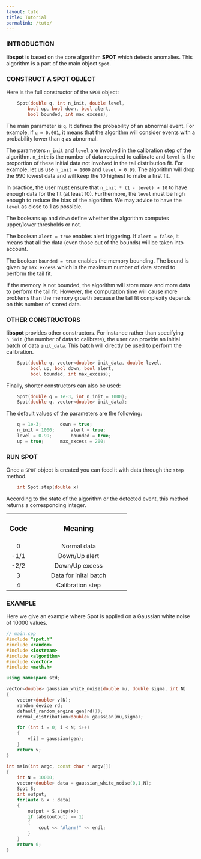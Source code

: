 ```yaml
---
layout: tuto
title: Tutorial
permalink: /tuto/
---
```


<a name="intro"></a>
<a name="buildspot"></a>
### INTRODUCTION
**libspot** is based on the core algorithm **SPOT** which detects anomalies. This algorithm is a part of the main object `Spot`.

### CONSTRUCT A SPOT OBJECT

Here is the full constructor of the `SPOT` object:

```cpp
	Spot(double q, int n_init, double level, 
		bool up, bool down, bool alert, 
		bool bounded, int max_excess);
```

The main parameter is `q`. It defines the probability of an abnormal event. For example, if `q = 0.001`, it means that the algorithm will consider events with a probability lower than `q` as abnormal.

The parameters `n_init` and `level` are involved in the calibration step of the algorithm. `n_init` is the number of data required to calibrate and `level` is the proportion of these initial data not involved in the tail distribution fit. For example, let us use `n_init = 1000` and `level = 0.99`. The algorithm will drop the 990 lowest data and will keep the 10 highest to make a first fit. 

<div class="alert">
In practice, the user must ensure that <code>n_init * (1 - level) > 10</code> to have enough data for the fit (at least 10). Furthermore, the <code>level</code> must be high enough to reduce the bias of the algorithm. We may advice to have the <code>level</code> as close to 1 as possible.
</div>

The booleans `up` and `down` define whether the algorithm computes upper/lower thresholds or not.

The boolean `alert = true` enables alert triggering. If `alert = false`, it means that all the data (even those out of the bounds) will be taken into account.

The boolean `bounded = true` enables the memory bounding. The bound is given by `max_excess` which is the maximum number of data stored to perform the tail fit.
<a name="buildotherspot"></a>
<div class="tip">
	If the memory is not bounded, the algorithm will store more and more data to perform the tail fit. However, the computation time will cause more problems than the memory growth because the tail fit complexity depends on this number of stored data.
</div>


### OTHER CONSTRUCTORS
**libspot** provides other constructors. For instance rather than specifying `n_init` (the number of data to calibrate), the user can provide an initial batch of data `init_data`. This batch will directly be used to perform the calibration.

```cpp
	Spot(double q, vector<double> init_data, double level, 
	     bool up, bool down, bool alert, 
	     bool bounded, int max_excess);
```
Finally, shorter constructors can also be used:
```cpp
	Spot(double q = 1e-3, int n_init = 1000);
	Spot(double q, vector<double> init_data);
```


The default values of the parameters are the following:
<a name="runspot"></a>
```cpp
	q = 1e-3;		down = true;
	n_init = 1000;		alert = true;
	level = 0.99;		bounded = true;
	up = true;		max_excess = 200;
```


### RUN SPOT

Once a `SPOT` object is created you can feed it with data through the `step` method.
```cpp
	int Spot.step(double x)
```
According to the state of the algorithm or the detected event, this method returns a corresponding integer.
<center>
<table align="center" width="40%" style="margin: auto auto;">
   <TR ALIGN="CENTER">
		<TD width="20%"><h3>Code</h3></TD>
		<TD width="80%"><h3>Meaning</h3></TD>
   </TR>
   <TR ALIGN="CENTER">
		<TD width="20%">0</TD>
		<TD width="80%">Normal data</TD>
   </TR>
   <TR ALIGN="CENTER">
		<TD width="20%">-1/1</TD>
		<TD width="80%">Down/Up alert</TD>
   </TR>
   <TR ALIGN="CENTER">
		<TD width="20%">-2/2</TD>
		<TD width="80%">Down/Up excess</TD>
   </TR>
   <TR ALIGN="CENTER">
		<TD width="20%">3</TD>
		<TD width="80%">Data for inital batch</TD>
   </TR>
   <TR ALIGN="CENTER">
		<TD width="20%">4</TD>
		<TD width="80%">Calibration step</TD>
   </TR>
</table>
</center>

<a name="example"></a>
### EXAMPLE

Here we give an example where Spot is applied on a Gaussian white noise of 10000 values.
```cpp
// main.cpp
#include "spot.h"
#include <random>
#include <iostream>
#include <algorithm>
#include <vector>
#include <math.h>

using namespace std;

vector<double> gaussian_white_noise(double mu, double sigma, int N)
{
	vector<double> v(N);
	random_device rd;
	default_random_engine gen(rd());
	normal_distribution<double> gaussian(mu,sigma);

	for (int i = 0; i < N; i++)
	{
		v[i] = gaussian(gen);
	}
	return v;
}

int main(int argc, const char * argv[])
{
	int N = 10000;
	vector<double> data = gaussian_white_noise(0,1,N);
	Spot S;
	int output;
	for(auto & x : data)
	{
		output = S.step(x);
		if (abs(output) == 1)
		{
			cout << "Alarm!" << endl;
		}
	}
	return 0;
}
```



